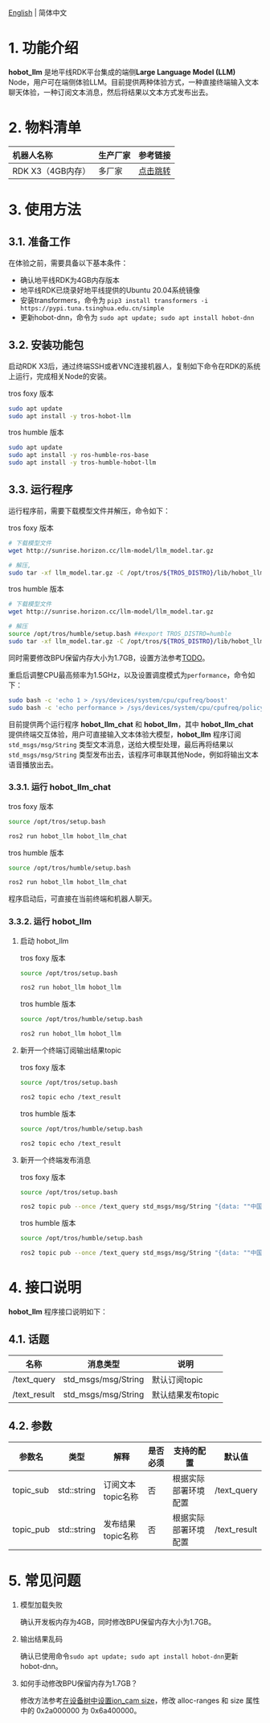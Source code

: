 [English](./README.md) | 简体中文

# 1. 功能介绍

**hobot_llm** 是地平线RDK平台集成的端侧**Large Language Model (LLM)** Node，用户可在端侧体验LLM。目前提供两种体验方式，一种直接终端输入文本聊天体验，一种订阅文本消息，然后将结果以文本方式发布出去。

# 2. 物料清单

| 机器人名称        | 生产厂家 | 参考链接                                       |
| :---------------- | -------- | ---------------------------------------------- |
| RDK X3（4GB内存） | 多厂家   | [点击跳转](https://developer.horizon.cc/rdkx3) |

# 3. 使用方法

## 3.1. 准备工作

在体验之前，需要具备以下基本条件：

- 确认地平线RDK为4GB内存版本
- 地平线RDK已烧录好地平线提供的Ubuntu 20.04系统镜像
- 安装transformers，命令为 `pip3 install transformers -i https://pypi.tuna.tsinghua.edu.cn/simple`
- 更新hobot-dnn，命令为 `sudo apt update; sudo apt install hobot-dnn`

## 3.2. 安装功能包

启动RDK X3后，通过终端SSH或者VNC连接机器人，复制如下命令在RDK的系统上运行，完成相关Node的安装。

tros foxy 版本
```bash
sudo apt update
sudo apt install -y tros-hobot-llm
```

tros humble 版本
```bash
sudo apt update
sudo apt install -y ros-humble-ros-base
sudo apt install -y tros-humble-hobot-llm
```

## 3.3. 运行程序

运行程序前，需要下载模型文件并解压，命令如下：

tros foxy 版本
```bash
# 下载模型文件
wget http://sunrise.horizon.cc/llm-model/llm_model.tar.gz

# 解压,
sudo tar -xf llm_model.tar.gz -C /opt/tros/${TROS_DISTRO}/lib/hobot_llm/
```

tros humble 版本
```bash
# 下载模型文件
wget http://sunrise.horizon.cc/llm-model/llm_model.tar.gz

# 解压
source /opt/tros/humble/setup.bash ##export TROS_DISTRO=humble
sudo tar -xf llm_model.tar.gz -C /opt/tros/${TROS_DISTRO}/lib/hobot_llm/
```

同时需要修改BPU保留内存大小为1.7GB，设置方法参考[TODO]()。

重启后调整CPU最高频率为1.5GHz，以及设置调度模式为`performance`，命令如下：

```bash
sudo bash -c 'echo 1 > /sys/devices/system/cpu/cpufreq/boost'
sudo bash -c 'echo performance > /sys/devices/system/cpu/cpufreq/policy0/scaling_governor'
```

目前提供两个运行程序 **hobot_llm_chat** 和 **hobot_llm**，其中 **hobot_llm_chat** 提供终端交互体验，用户可直接输入文本体验大模型，**hobot_llm** 程序订阅 `std_msgs/msg/String` 类型文本消息，送给大模型处理，最后再将结果以 `std_msgs/msg/String` 类型发布出去，该程序可串联其他Node，例如将输出文本语音播放出去。

### 3.3.1. 运行 hobot_llm_chat

tros foxy 版本
```bash
source /opt/tros/setup.bash

ros2 run hobot_llm hobot_llm_chat
```

tros humble 版本
```bash
source /opt/tros/humble/setup.bash

ros2 run hobot_llm hobot_llm_chat
```

程序启动后，可直接在当前终端和机器人聊天。

### 3.3.2. 运行 hobot_llm

1. 启动 hobot_llm

    tros foxy 版本
    ```bash
    source /opt/tros/setup.bash

    ros2 run hobot_llm hobot_llm
    ```

    tros humble 版本
    ```bash
    source /opt/tros/humble/setup.bash

    ros2 run hobot_llm hobot_llm
    ```


2. 新开一个终端订阅输出结果topic

    tros foxy 版本
    ```bash
    source /opt/tros/setup.bash

    ros2 topic echo /text_result
    ```

    tros humble 版本
    ```bash
    source /opt/tros/humble/setup.bash

    ros2 topic echo /text_result
    ```

3. 新开一个终端发布消息

    tros foxy 版本
    ```bash
    source /opt/tros/setup.bash

    ros2 topic pub --once /text_query std_msgs/msg/String "{data: ""中国的首都是哪里""}"
    ```
    tros humble 版本
    ```bash
    source /opt/tros/humble/setup.bash

    ros2 topic pub --once /text_query std_msgs/msg/String "{data: ""中国的首都是哪里""}"
    ```

    

# 4. 接口说明

**hobot_llm** 程序接口说明如下：

## 4.1. 话题

| 名称        | 消息类型            | 说明              |
| ----------- | ------------------- | ----------------- |
| /text_query | std_msgs/msg/String | 默认订阅topic     |
| /text_result  | std_msgs/msg/String | 默认结果发布topic |

## 4.2. 参数

| 参数名    | 类型        | 解释              | 是否必须 | 支持的配置           | 默认值       |
| --------- | ----------- | ----------------- | -------- | -------------------- | ------------ |
| topic_sub | std::string | 订阅文本topic名称 | 否       | 根据实际部署环境配置 | /text_query  |
| topic_pub | std::string | 发布结果topic名称 | 否       | 根据实际部署环境配置 | /text_result |

# 5. 常见问题

1. 模型加载失败

    确认开发板内存为4GB，同时修改BPU保留内存大小为1.7GB。

2. 输出结果乱码

   确认已使用命令`sudo apt update; sudo apt install hobot-dnn`更新 hobot-dnn。

3. 如何手动修改BPU保留内存为1.7GB？

   修改方法参考[在设备树中设置ion_cam size](https://developer.horizon.ai/api/v1/fileData/documents_rdk/system_software_development/driver_develop_guide/18-Memory_Managment_zh_CN.html#ion-cam-size)，修改 alloc-ranges 和 size 属性中的 0x2a000000 为 0x6a400000。
